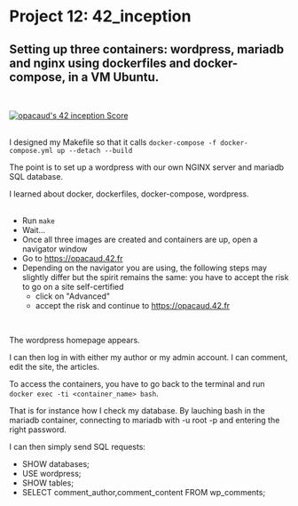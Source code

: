 # Project 12: 42_inception

## Setting up three containers: wordpress, mariadb and nginx using dockerfiles and docker-compose, in a VM Ubuntu.
</br>

[![opacaud's 42 inception Score](https://badge42.vercel.app/api/v2/cl2g6sk3a013609l6l237136q/project/2487499)](https://github.com/JaeSeoKim/badge42)
</br>
</br>

I designed my Makefile so that it calls ```docker-compose -f docker-compose.yml up --detach --build```
</br>

The point is to set up a wordpress with our own NGINX server and mariadb SQL database.
</br>

I learned about docker, dockerfiles, docker-compose, wordpress.
</br>
</br>

* Run ```make```
* Wait...
* Once all three images are created and containers are up, open a navigator window
* Go to https://opacaud.42.fr
* Depending on the navigator you are using, the following steps may slightly differ but the spirit remains the same: you have to accept the risk to go on a site self-certified
  * click on "Advanced"
  * accept the risk and continue to https://opacaud.42.fr
</br>

The wordpress homepage appears.
</br>

I can then log in with either my author or my admin account. I can comment, edit the site, the articles.
</br>

To access the containers, you have to go back to the terminal and run ```docker exec -ti <container_name> bash```.
</br>

That is for instance how I check my database. By lauching bash in the mariadb container, connecting to mariadb with -u root -p and entering the right password.
</br>

I can then simply send SQL requests:
* SHOW databases;
* USE wordpress;
* SHOW tables;
* SELECT comment_author,comment_content FROM wp_comments;
</br>
